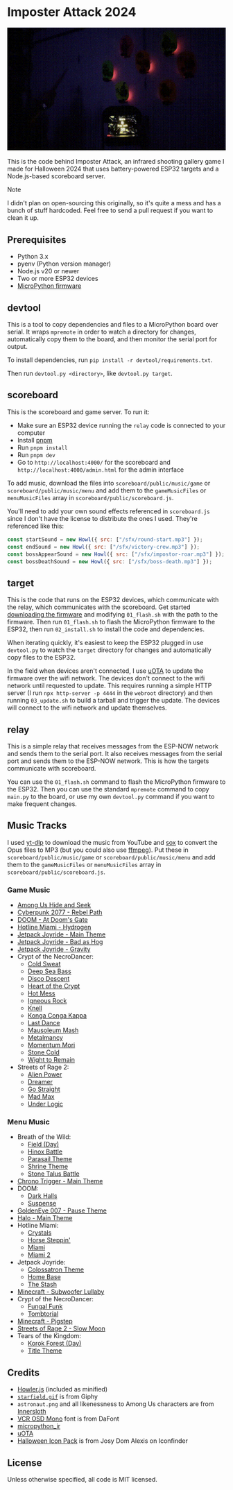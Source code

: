 # Imposter Attack 2024

![looping video of gameplay using a wand](./gameplay-wand.gif)

This is the code behind Imposter Attack, an infrared shooting gallery game I made for Halloween 2024 that uses battery-powered ESP32 targets and a Node.js-based scoreboard server.

> [!NOTE]
> I didn't plan on open-sourcing this originally, so it's quite a mess and has a bunch of stuff hardcoded. Feel free to send a pull request if you want to clean it up.

## Prerequisites

- Python 3.x
- pyenv (Python version manager)
- Node.js v20 or newer
- Two or more ESP32 devices
- [MicroPython firmware](https://micropython.org/download/ESP32_GENERIC/)

## devtool

This is a tool to copy dependencies and files to a MicroPython board over serial. It wraps `mpremote` in order to watch a directory for changes, automatically copy them to the board, and then monitor the serial port for output.

To install dependencies, run `pip install -r devtool/requirements.txt`.

Then run `devtool.py <directory>`, like `devtool.py target`.

## scoreboard

This is the scoreboard and game server. To run it:

- Make sure an ESP32 device running the `relay` code is connected to your computer
- Install [pnpm](https://pnpm.io/installation)
- Run `pnpm install`
- Run `pnpm dev`
- Go to `http://localhost:4000/` for the scoreboard and `http://localhost:4000/admin.html` for the admin interface

To add music, download the files into `scoreboard/public/music/game` or `scoreboard/public/music/menu` and add them to the `gameMusicFiles` or `menuMusicFiles` array in `scoreboard/public/scoreboard.js`.

You'll need to add your own sound effects referenced in `scoreboard.js` since I don't have the license to distribute the ones I used. They're referenced like this:

```js
const startSound = new Howl({ src: ["/sfx/round-start.mp3"] });
const endSound = new Howl({ src: ["/sfx/victory-crew.mp3"] });
const bossAppearSound = new Howl({ src: ["/sfx/impostor-roar.mp3"] });
const bossDeathSound = new Howl({ src: ["/sfx/boss-death.mp3"] });
```

## target

This is the code that runs on the ESP32 devices, which communicate with the relay, which communicates with the scoreboard. Get started [downloading the firmware](https://micropython.org/download/ESP32_GENERIC/) and modifying `01_flash.sh` with the path to the firmware. Then run `01_flash.sh` to flash the MicroPython firmware to the ESP32, then run `02_install.sh` to install the code and dependencies.

When iterating quickly, it's easiest to keep the ESP32 plugged in use `devtool.py` to watch the `target` directory for changes and automatically copy files to the ESP32.

In the field when devices aren't connected, I use [uOTA](https://github.com/mkomon/uota) to update the firmware over the wifi network. The devices don't connect to the wifi network until requested to update. This requires running a simple HTTP server (I run `npx http-server -p 4444` in the `webroot` directory) and then running `03_update.sh` to build a tarball and trigger the update. The devices will connect to the wifi network and update themselves.

## relay

This is a simple relay that receives messages from the ESP-NOW network and sends them to the serial port. It also receives messages from the serial port and sends them to the ESP-NOW network. This is how the targets communicate with scoreboard.

You can use the `01_flash.sh` command to flash the MicroPython firmware to the ESP32. Then you can use the standard `mpremote` command to copy `main.py` to the board, or use my own `devtool.py` command if you want to make frequent changes.

## Music Tracks

I used [yt-dlp](https://github.com/yt-dlp/yt-dlp) to download the music from YouTube and [sox](https://sox.sourceforge.net/) to convert the Opus files to MP3 (but you could also use [ffmpeg](https://ffmpeg.org/)). Put these in `scoreboard/public/music/game` or `scoreboard/public/music/menu` and add them to the `gameMusicFiles` or `menuMusicFiles` array in `scoreboard/public/scoreboard.js`.

### Game Music

- [Among Us Hide and Seek](https://www.youtube.com/watch?v=0bnSKWV4t8E)
- [Cyberpunk 2077 - Rebel Path](https://www.youtube.com/watch?v=AGsjA1pXajk)
- [DOOM - At Doom's Gate](https://www.youtube.com/watch?v=BSsfjHCFosw)
- [Hotline Miami - Hydrogen](https://www.youtube.com/watch?v=SNE2oCZH_4k)
- [Jetpack Joyride - Main Theme](https://www.youtube.com/watch?v=MiUjLJJligs)
- [Jetpack Joyride - Bad as Hog](https://www.youtube.com/watch?v=ER8GWCPvvCU)
- [Jetpack Joyride - Gravity](https://www.youtube.com/watch?v=KUUPG3jqS8o)
- Crypt of the NecroDancer:
  - [Cold Sweat](https://www.youtube.com/watch?v=_-NcLHvn2I0&list=PLhFC8pd7oZvwJYhjmpZVyaKG7CUNoVvae&index=16)
  - [Deep Sea Bass](https://www.youtube.com/watch?v=Sr1naG_GSAs&list=PLhFC8pd7oZvwJYhjmpZVyaKG7CUNoVvae&index=22)
  - [Disco Descent](https://www.youtube.com/watch?v=fvyXOXbi8kE&list=PLhFC8pd7oZvwJYhjmpZVyaKG7CUNoVvae&index=4)
  - [Heart of the Crypt](https://www.youtube.com/watch?v=nTYiuhX6kf0&list=PLhFC8pd7oZvwJYhjmpZVyaKG7CUNoVvae&index=20)
  - [Hot Mess](https://www.youtube.com/watch?v=40kBkxknDGk&list=PLhFC8pd7oZvwJYhjmpZVyaKG7CUNoVvae&index=17)
  - [Igneous Rock](https://www.youtube.com/watch?v=Wvnb42Lp4AY&list=PLhFC8pd7oZvwJYhjmpZVyaKG7CUNoVvae&index=13)
  - [Knell](https://www.youtube.com/watch?v=ftyE2w1CUFs&list=PLhFC8pd7oZvwJYhjmpZVyaKG7CUNoVvae&index=23)
  - [Konga Conga Kappa](https://www.youtube.com/watch?v=WUAq7-YpO0w&list=PLhFC8pd7oZvwJYhjmpZVyaKG7CUNoVvae&index=7)
  - [Last Dance](https://www.youtube.com/watch?v=_yBqlPVmfX0&list=PLhFC8pd7oZvwJYhjmpZVyaKG7CUNoVvae&index=25)
  - [Mausoleum Mash](https://www.youtube.com/watch?v=PH-fHEZWxWc&list=PLhFC8pd7oZvwJYhjmpZVyaKG7CUNoVvae&index=6)
  - [Metalmancy](https://www.youtube.com/watch?v=C8sSkxgmueA&list=PLhFC8pd7oZvwJYhjmpZVyaKG7CUNoVvae&index=11)
  - [Momentum Mori](https://www.youtube.com/watch?v=nZiorkb9F1M&list=PLhFC8pd7oZvwJYhjmpZVyaKG7CUNoVvae&index=24)
  - [Stone Cold](https://www.youtube.com/watch?v=MJ-yuVymMLw&list=PLhFC8pd7oZvwJYhjmpZVyaKG7CUNoVvae&index=12)
  - [Wight to Remain](https://www.youtube.com/watch?v=am05YeWW-Mo&list=PLhFC8pd7oZvwJYhjmpZVyaKG7CUNoVvae&index=21)
- Streets of Rage 2:
  - [Alien Power](https://www.youtube.com/watch?v=_xC8PnEUmwY&list=PLB7F9A5456C337B43&index=10)
  - [Dreamer](https://www.youtube.com/watch?v=Xlb8UYuSIp8&list=PLB7F9A5456C337B43&index=9)
  - [Go Straight](https://www.youtube.com/watch?v=E5g-QHq925o&list=PLB7F9A5456C337B43&index=1)
  - [Mad Max](https://www.youtube.com/watch?v=i-lc624eNwY&list=PLB7F9A5456C337B43&index=19)
  - [Under Logic](https://www.youtube.com/watch?v=SauvTwBDpto&list=PLB7F9A5456C337B43&index=11)

### Menu Music

- Breath of the Wild:
  - [Field (Day)](https://www.youtube.com/watch?v=xGi23M_5lXg)
  - [Hinox Battle](https://www.youtube.com/watch?v=jv487XpKudE)
  - [Parasail Theme](https://www.youtube.com/watch?v=5vwWFYy9UA0)
  - [Shrine Theme](https://www.youtube.com/watch?v=4IakZtHzBL8)
  - [Stone Talus Battle](https://www.youtube.com/watch?v=z2vaSlpliEs)
- [Chrono Trigger - Main Theme](https://www.youtube.com/watch?v=-1LDIPBWjtU)
- DOOM:
  - [Dark Halls](https://www.youtube.com/watch?v=gKHOiTE_2sM)
  - [Suspense](https://www.youtube.com/watch?v=FMex4f8cwEY)
- [GoldenEye 007 - Pause Theme](https://www.youtube.com/watch?v=A7lLHJ6yfH0)
- [Halo - Main Theme](https://www.youtube.com/watch?v=0jXTBAGv9ZQ)
- Hotline Miami:
  - [Crystals](https://www.youtube.com/watch?v=AVblOqZBlJw)
  - [Horse Steppin'](https://www.youtube.com/watch?v=wa3qqfgp1Ns)
  - [Miami](https://www.youtube.com/watch?v=IKuA-m_6eOo&list=PLLKwfUfqCCODZUCwMBeMlv182Fy187gmA&index=6)
  - [Miami 2](https://www.youtube.com/watch?v=eFHtlECedPA&list=PLLKwfUfqCCODZUCwMBeMlv182Fy187gmA&index=7)
- Jetpack Joyride:
  - [Colossatron Theme](https://www.youtube.com/watch?v=YGENC5W77tw&list=PLrcFQHDS0yh34RuuXvEktAEBBFrcIWFFG&index=13)
  - [Home Base](https://www.youtube.com/watch?v=Cu3cbjfq4B0&list=PLrcFQHDS0yh34RuuXvEktAEBBFrcIWFFG&index=1)
  - [The Stash](https://www.youtube.com/watch?v=RUNDA23MGHA&list=PLrcFQHDS0yh34RuuXvEktAEBBFrcIWFFG&index=6)
- [Minecraft - Subwoofer Lullaby](https://www.youtube.com/watch?v=Gpd85y_iTxY)
- Crypt of the NecroDancer:
  - [Fungal Funk](https://www.youtube.com/watch?v=d-rvJ3ygqiU&list=PLhFC8pd7oZvwJYhjmpZVyaKG7CUNoVvae&index=8)
  - [Tombtorial](https://www.youtube.com/watch?v=1ZU6F0srCl0&list=PLhFC8pd7oZvwJYhjmpZVyaKG7CUNoVvae&index=1)
- [Minecraft - Pigstep](https://www.youtube.com/watch?v=R9eC3WBRKeY)
- [Streets of Rage 2 - Slow Moon](https://www.youtube.com/watch?v=Xeloqt4Wkcw&list=PLB7F9A5456C337B43&index=13)
- Tears of the Kingdom:
  - [Korok Forest (Day)](https://www.youtube.com/watch?v=h7otsWhLC80)
  - [Title Theme](https://www.youtube.com/watch?v=fcLKaNLN5Xg)

## Credits

- [Howler.js](https://howlerjs.com) (included as minified)
- [`starfield.gif`](https://giphy.com/gifs/starfield-pico8-l3vRnoppYtfEbemBO) is from Giphy
- `astronaut.png` and all likenessness to Among Us characters are from [Innersloth](https://www.innersloth.com/games/among-us/)
- [VCR OSD Mono](https://www.dafont.com/vcr-osd-mono.font) font is from DaFont
- [micropython_ir](https://github.com/peterhinch/micropython_ir)
- [uOTA](https://github.com/mkomon/uota)
- [Halloween Icon Pack](https://www.iconfinder.com/iconsets/halloween-01) is from Josy Dom Alexis on Iconfinder

## License

Unless otherwise specified, all code is MIT licensed.
